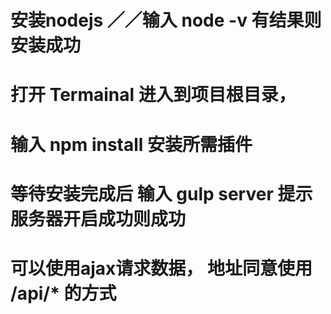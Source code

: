 # 安装nodejs   ／／输入 node -v 有结果则安装成功
# 打开 Termainal  进入到项目根目录，
# 输入 npm install  安装所需插件
# 等待安装完成后 输入 gulp server  提示服务器开启成功则成功
# 可以使用ajax请求数据， 地址同意使用  /api/* 的方式